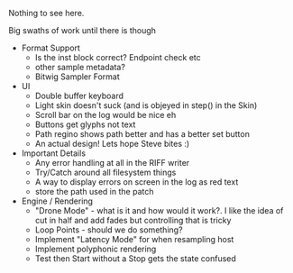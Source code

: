 Nothing to see here.

Big swaths of work until there is though

- Format Support
    - Is the inst block correct? Endpoint check etc
    - other sample metadata?
    - Bitwig Sampler Format
- UI
    - Double buffer keyboard
    - Light skin doesn't suck (and is objeyed in step() in the Skin)
    - Scroll bar on the log would be nice eh
    - Buttons get glyphs not text
    - Path regino shows path better and has a better set button
    - An actual design! Lets hope Steve bites :)
- Important Details
    - Any error handling at all in the RIFF writer
    - Try/Catch around all filesystem things
    - A way to display errors on screen in the log as red text
    - store the path used in the patch
- Engine / Rendering
    - "Drone Mode" - what is it and how would it work?. I like the idea of cut in
      half and add fades but controlling that is tricky
    - Loop Points - should we do something?
    - Implement "Latency Mode" for when resampling host
    - Implement polyphonic rendering
    - Test then Start without a Stop gets the state confused
